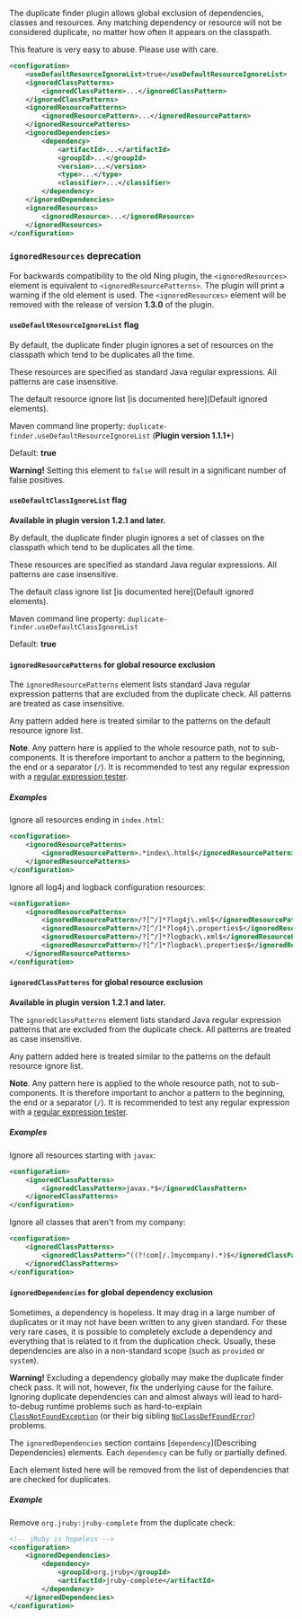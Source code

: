 The duplicate finder plugin allows global exclusion of dependencies, classes
and resources. Any matching dependency or resource will not be considered
duplicate, no matter how often it appears on the classpath.

This feature is very easy to abuse. Please use with care.

```xml
<configuration>
    <useDefaultResourceIgnoreList>true</useDefaultResourceIgnoreList>
    <ignoredClassPatterns>
        <ignoredClassPattern>...</ignoredClassPattern>
    </ignoredClassPatterns>
    <ignoredResourcePatterns>
        <ignoredResourcePattern>...</ignoredResourcePattern>
    </ignoredResourcePatterns>
    <ignoredDependencies>
        <dependency>
            <artifactId>...</artifactId>
            <groupId>...</groupId>
            <version>...</version>
            <type>...</type>
            <classifier>...</classifier>
        </dependency>
    </ignoredDependencies>
    <ignoredResources>
        <ignoredResource>...</ignoredResource>
    </ignoredResources>
</configuration>
```

### `ignoredResources` deprecation

For backwards compatibility to the old Ning plugin, the
`<ignoredResources>` element is equivalent to
`<ignoredResourcePatterns>`. The plugin will print a warning if the
old element is used. The `<ignoredResources>` element will be removed
with the release of version **1.3.0** of the plugin.

#### `useDefaultResourceIgnoreList` flag

By default, the duplicate finder plugin ignores a set of resources on
the classpath which tend to be duplicates all the time.

These resources are specified as standard Java regular expressions. All patterns are case insensitive.

The default resource ignore list [is documented here](Default ignored elements).

Maven command line property: `duplicate-finder.useDefaultResourceIgnoreList` (**Plugin version 1.1.1+**)

Default: **true**

**Warning!** Setting this element to `false` will result in a significant number of false positives.

#### `useDefaultClassIgnoreList` flag

**Available in plugin version 1.2.1 and later.**

By default, the duplicate finder plugin ignores a set of classes on
the classpath which tend to be duplicates all the time.

These resources are specified as standard Java regular expressions. All patterns are case insensitive.

The default class ignore list [is documented here](Default ignored elements).

Maven command line property: `duplicate-finder.useDefaultClassIgnoreList`

Default: **true**

#### `ignoredResourcePatterns` for global resource exclusion

The `ignoredResourcePatterns` element lists standard Java regular expression patterns that are excluded from the duplicate check. All patterns are treated as case insensitive.

Any pattern added here is treated similar to the patterns on the default resource ignore list.

**Note**. Any pattern here is applied to the whole resource path, not
  to sub-components. It is therefore important to anchor a pattern to
  the beginning, the end or a separator (`/`). It is recommended to
  test any regular expression with a
  [regular expression tester](http://www.regexplanet.com/advanced/java/index.html).

##### Examples

Ignore all resources ending in `index.html`:

```xml
<configuration>
    <ignoredResourcePatterns>
        <ignoredResourcePattern>.*index\.html$</ignoredResourcePattern>
    </ignoredResourcePatterns>
</configuration>
```
Ignore all log4j and logback configuration resources:

```xml
<configuration>
    <ignoredResourcePatterns>
        <ignoredResourcePattern>/?[^/]*?log4j\.xml$</ignoredResourcePattern>
        <ignoredResourcePattern>/?[^/]*?log4j\.properties$</ignoredResourcePattern>
        <ignoredResourcePattern>/?[^/]*?logback\.xml$</ignoredResourcePattern>
        <ignoredResourcePattern>/?[^/]*?logback\.properties$</ignoredResourcePattern>
    </ignoredResourcePatterns>
</configuration>
```


#### `ignoredClassPatterns` for global resource exclusion

**Available in plugin version 1.2.1 and later.**

The `ignoredClassPatterns` element lists standard Java regular expression patterns that are excluded from the duplicate check. All patterns are treated as case insensitive.

Any pattern added here is treated similar to the patterns on the default resource ignore list.

**Note**. Any pattern here is applied to the whole resource path, not
  to sub-components. It is therefore important to anchor a pattern to
  the beginning, the end or a separator (`/`). It is recommended to
  test any regular expression with a
  [regular expression tester](http://www.regexplanet.com/advanced/java/index.html).

##### Examples

Ignore all resources starting with `javax`:

```xml
<configuration>
    <ignoredClassPatterns>
        <ignoredClassPattern>javax.*$</ignoredClassPattern>
    </ignoredClassPatterns>
</configuration>
```
Ignore all classes that aren't from my company:

```xml
<configuration>
    <ignoredClassPatterns>
        <ignoredClassPattern>^((?!com[/.]mycompany).*)$</ignoredClassPattern>
    </ignoredClassPatterns>
</configuration>
```

#### `ignoredDependencies` for global dependency exclusion

Sometimes, a dependency is hopeless. It may drag in a large number of
duplicates or it may not have been written to any given standard. For
these very rare cases, it is possible to completely exclude a
dependency and everything that is related to it from the duplication
check. Usually, these dependencies are also in a non-standard scope
(such as `provided` or `system`).

**Warning!** Excluding a dependency globally may make the duplicate
  finder check pass. It will not, however, fix the underlying cause
  for the failure. Ignoring duplicate dependencies can and almost
  always will lead to hard-to-debug runtime problems such as
  hard-to-explain
  [`ClassNotFoundException`](http://docs.oracle.com/javase/8/docs/api/java/lang/ClassNotFoundException.html)
  (or their big sibling
  [`NoClassDefFoundError`](http://docs.oracle.com/javase/8/docs/api/java/lang/NoClassDefFoundError.html))
  problems.

The `ignoredDependencies` section contains [`dependency`](Describing
Dependencies) elements. Each `dependency` can be fully or partially
defined.

Each element listed here will be removed from the list of dependencies
that are checked for duplicates.

##### Example

Remove `org.jruby:jruby-complete` from the duplicate check:

```xml
<!-- jRuby is hopeless -->
<configuration>
    <ignoredDependencies>
        <dependency>
            <groupId>org.jruby</groupId>
            <artifactId>jruby-complete</artifactId>
        </dependency>
    </ignoredDependencies>
</configuration>
```
